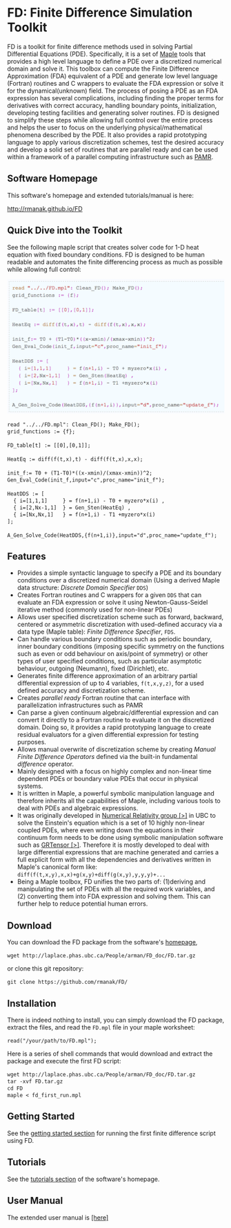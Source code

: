 FD: Finite Difference Simulation Toolkit
========================================

FD is a toolkit for finite difference methods used in solving Partial
Differential Equations (PDE). Specifically, it is a set of [Maple](http://www.maplesoft.com/) 
tools that provides a high level language to define a PDE over
a discretized numerical domain and solve it. This toolbox can compute the
Finite Difference Approximation (FDA) equivalent of a PDE and generate
low level language (Fortran) routines and C wrappers to evaluate the FDA
expression or solve it for the dynamical(unknown) field.
The process of posing a PDE as an FDA expression has several complications, including
finding the proper terms for derivatives with correct accuracy,  handling
boundary points, initialization, developing testing facilities and generating
solver routines. FD is designed to simplify these steps while allowing full 
control over the entire process and helps the user to focus on the underlying
physical/mathematical phenomena described by the PDE. It also provides a rapid 
prototyping language to apply various discretization schemes, test the desired 
accuracy and  develop a solid set of routines that are parallel ready 
and can be used within a framework of a parallel computing infrastructure such as 
[PAMR](http://laplace.physics.ubc.ca/Doc/pamr/PAMR_ref.pdf).

Software Homepage
-----------------
This software's homepage and extended tutorials/manual is here:

<http://rmanak.github.io/FD>


Quick Dive into the Toolkit
--------------------------
See the following maple script that creates solver code for 1-D heat equation with fixed boundary
conditions. FD is designed to be human readable and automates the finite differencing process
as much as possible while allowing full control:

![alttag](https://github.com/rmanak/FD/blob/Master/img/fdimg.png)

    read "../../FD.mpl": Clean_FD(); Make_FD();
    grid_functions := {f};

    FD_table[t] := [[0],[0,1]];

    HeatEq := diff(f(t,x),t) - diff(f(t,x),x,x);

    init_f:= T0 + (T1-T0)*((x-xmin)/(xmax-xmin))^2;
    Gen_Eval_Code(init_f,input="c",proc_name="init_f");

    HeatDDS := [
      { i=[1,1,1]     } = f(n+1,i) - T0 + myzero*x(i) ,
      { i=[2,Nx-1,1]  } = Gen_Sten(HeatEq) ,
      { i=[Nx,Nx,1]   } = f(n+1,i) - T1 +myzero*x(i)
    ];

    A_Gen_Solve_Code(HeatDDS,{f(n+1,i)},input="d",proc_name="update_f");

Features
--------

- Provides a simple syntactic language to specify a PDE and its boundary
  conditions over a discretized numerical domain (Using a derived Maple
data structure: *Discrete Domain Specifier* ``DDS``)
- Creates Fortran routines and C wrappers for a given ``DDS`` that 
  can evaluate an FDA expression or solve it
  using Newton-Gauss-Seidel iterative method (commonly used for non-linear PDEs)
- Allows user specified discretization scheme such as 
forward, backward, centered or asymmetric discretization 
with used-defined accuracy via a data type (Maple table): *Finite Difference Specifier*, ``FDS``.
- Can handle various boundary conditions such as periodic boundary, inner
  boundary conditions (imposing specific symmetry on the functions such as
even or odd behaviour on axis/point of symmetry) or other types of user
specified conditions, such as particular asymptotic behaviour, 
outgoing (Neumann), fixed (Dirichlet), etc.
- Generates finite difference approximation of an arbitrary partial differential 
 expression of up to 4 variables, ``f(t,x,y,z)``, for a used defined accuracy
 and discretization scheme.
- Creates *parallel ready* Fortran routine that can interface with  parallelization 
  infrastructures such as PAMR
- Can parse a given continuum algebraic/differential expression and can convert it directly to a
  Fortran routine to evaluate it on the discretized domain. Doing so, it 
  provides a rapid prototyping language to create residual evaluators for
  a given differential expression for testing purposes.
- Allows manual overwrite of discretization scheme by creating 
*Manual Finite Difference Operators* defined via the built-in fundamental *difference*
operator. 
- Mainly designed with a focus on highly complex and non-linear time dependent PDEs 
  or boundary value PDEs that occur in physical systems.
- It is written in Maple, a powerful symbolic manipulation language and
  therefore inherits all the capabilities of Maple, including various tools
  to deal with PDEs and algebraic expressions.
- It was originally developed in [Numerical Relativity
  group [>]](http://laplace.phas.ubc.ca) in UBC to solve the Einstein's equation which
  is a set of 10 highly non-linear coupled PDEs, where even writing down the
  equations in their continuum form needs to be done using symbolic
  manipulation software such as [GRTensor [>]](http://grtensor.phy.queensu.ca).
  Therefore it is mostly developed to deal with large differential expressions 
  that are machine generated and carries a full explicit form with all the 
  dependencies and derivatives written in Maple's canonical form like:
  ``diff(f(t,x,y),x,x)+g(x,y)+diff(g(x,y),y,y,y)+...``
- Being a Maple toolbox, FD unifies the two parts 
  of: (1)deriving and manipulating the set of PDEs
  with all the required work variables, and (2) converting them 
  into FDA expression and solving them. This can further help to reduce potential human errors.

Download
--------
You can download the FD package from the software's 
[homepage](http://laplace.phas.ubc.ca/People/arman/FD_doc/), 

	wget http://laplace.phas.ubc.ca/People/arman/FD_doc/FD.tar.gz

or clone this git repository:

    git clone https://github.com/rmanak/FD/


Installation
------------

There is indeed nothing to install, you can simply download
the FD package, extract the files, and 
read the ``FD.mpl`` file in your maple worksheet:

	read("/your/path/to/FD.mpl");

Here is a series of shell commands that would download and extract the package and
execute the first FD script:

	wget http://laplace.phas.ubc.ca/People/arman/FD_doc/FD.tar.gz
	tar -xvf FD.tar.gz
	cd FD
	maple < fd_first_run.mpl


Getting Started
---------------
See the [getting started section](http://laplace.phas.ubc.ca/People/arman/FD_doc/start.html)
for running the first finite difference script using FD.

Tutorials
---------
See the [tutorials section](http://laplace.phas.ubc.ca/People/arman/FD_doc/tutorials.html) of
the software's homepage. 

User Manual
-----------
The extended user manual is [[here]](http://laplace.phas.ubc.ca/People/arman/files/fdmanual.pdf)

